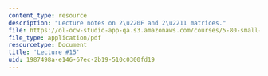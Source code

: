 ```yaml
---
content_type: resource
description: "Lecture notes on 2\u220F and 2\u2211 matrices."
file: https://ol-ocw-studio-app-qa.s3.amazonaws.com/courses/5-80-small-molecule-spectroscopy-and-dynamics-fall-2008/1987498ae14667ec2b19510c0300fd19_15_580ln_fa08.pdf
file_type: application/pdf
resourcetype: Document
title: 'Lecture #15'
uid: 1987498a-e146-67ec-2b19-510c0300fd19
---
```

